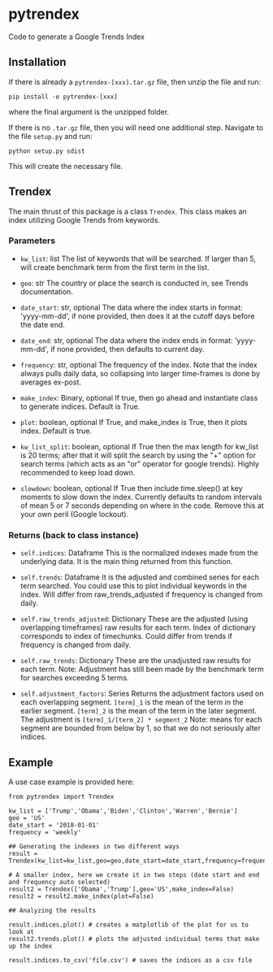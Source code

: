 # pytrendex
Code to generate a Google Trends Index

## Installation
If there is already a `pytrendex-[xxx].tar.gz` file, then unzip the file and run:
```
pip install -e pytrendex-[xxx]
```
where the final argument is the unzipped folder.

If there is no `.tar.gz` file, then you will need one additional step. Navigate to
the file `setup.py` and run:
```
python setup.py sdist
```
This will create the necessary file.


## Trendex
The main thrust of this package is a class `Trendex`.
This class makes an index utilizing Google Trends from keywords.

### Parameters

- `kw_list`: list
      The list of keywords that will be searched. If larger than 5, will create
      benchmark term from the first term in the list.

- `geo`: str
      The country or place the search is conducted in, see Trends documentation.

- `date_start`: str, optional
      The data where the index starts in format: 'yyyy-mm-dd',
      if none provided, then does it at the cutoff days before the date end.

- `date_end`: str, optional
      The data where the index ends in format: 'yyyy-mm-dd',
      if none provided, then defaults to current day.

- `frequency`: str, optional
      The frequency of the index. Note that the index always pulls daily data,
      so collapsing into larger time-frames is done by averages ex-post.

- `make_index`: Binary, optional
      If true, then go ahead and instantiate class to generate indices.
      Default is True.

- `plot`: boolean, optional
      If True, and make_index is True, then it plots index. Default is true.

- `kw_list_split`: boolean, optional
      If True then the max length for kw_list is 20 terms; after that it will
      split the search by using the "+" option for search terms (which acts
      as an "or" operator for google trends). Highly recommended to keep load down.

- `slowdown`: boolean, optional
      If True then include time.sleep() at key moments to slow down the index.
      Currently defaults to random intervals of mean 5 or 7 seconds depending on
      where in the code. Remove this at your own peril (Google lockout).

### Returns (back to class instance)
- `self.indices`: Dataframe
      This is the normalized indexes made from the underlying data. It is
      the main thing returned from this function.

- `self.trends`: Dataframe
      It is the adjusted and combined series for each term searched.
      You could use this to plot individual keywords in the index.
      Will differ from raw_trends_adjusted if frequency is changed from daily.

- `self.raw_trends_adjusted`: Dictionary
      These are the adjusted (using overlapping timeframes) raw results
      for each term. Index of dictionary corresponds to index of timechunks.
      Could differ from trends if frequency is changed from daily.

- `self.raw_trends`: Dictionary
      These are the unadjusted raw results for each term.
      Note: Adjustment has still been made by the benchmark term for
      searches exceeding 5 terms.

- `self.adjustment_factors`: Series
      Returns the adjustment factors used on each overlapping segment.
      `[term]_1` is the mean of the term in the earlier segment.
      `[term]_2` is the mean of the term in the later segment.
      The adjustment is `[term]_1/[term_2] * segment_2`
      Note: means for each segment are bounded from below by 1, so that
      we do not seriously alter indices.

## Example
A use case example is provided here:
```
from pytrendex import Trendex

kw_list = ['Trump','Obama','Biden','Clinton','Warren','Bernie']
geo = 'US'
date_start = '2018-01-01'
frequency = 'weekly'

## Generating the indexes in two different ways
result = Trendex(kw_list=kw_list,geo=geo,date_start=date_start,frequency=frequency)

# A smaller index, here we create it in two steps (date start and end and frequency auto selected)
result2 = Trendex(['Obama','Trump'],geo='US',make_index=False)
result2 = result2.make_index(plot=False)

## Analyzing the results

result.indices.plot() # creates a matplotlib of the plot for us to look at
result2.trends.plot() # plots the adjusted individual terms that make up the index

result.indices.to_csv('file.csv') # saves the indices as a csv file

```
